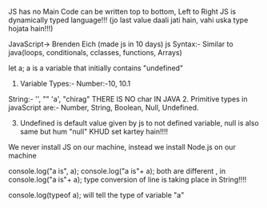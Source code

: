 JS has no Main
Code can be written top to bottom, Left to Right
JS is dynamically typed language!!!
(jo last value daali jati hain, vahi uska type hojata hain!!!)

JavaScript-> Brenden Eich (made js in 10 days)
js Syntax:- Similar to java(loops, conditionals, cclasses, functions, Arrays)


<!-- ---------------Variable Declaration -->
let a;
a is a variable that initially contains "undefined"
1. Variable Types:- 
Number:-10, 10.1

String:- '', ""
        'a', "chirag"
THERE IS NO char IN JAVA
2. Primitive types in javaScript are:- Number, String, Boolean, Null, Undefined.

3. Undefined is default value given by js to not defined variable, null is also same but hum "null" KHUD set kartey hain!!!!

<!-- ------------------------------------ -->
We never install JS on our machine, instead we install Node.js on our machine
<!-- -------------------------------------- -->
console.log("a is", a); 
console.log("a is"+ a);
both are different , in console.log("a is"+ a); type conversion of line is taking place in String!!!!

<!-- --------------------------------------------- -->
console.log(typeof a);
will tell the type of variable "a"


